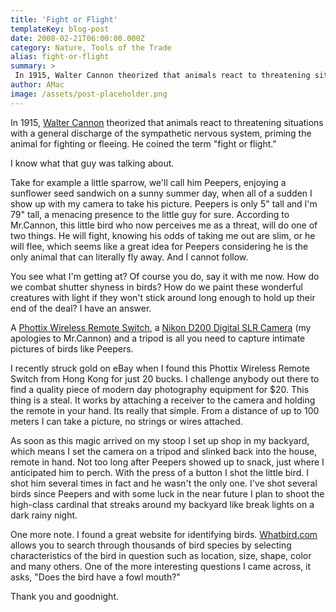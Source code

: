 ```yaml
---
title: 'Fight or Flight'
templateKey: blog-post
date: 2008-02-21T06:00:00.000Z
category: Nature, Tools of the Trade
alias: fight-or-flight
summary: > 
 In 1915, Walter Cannon theorized that animals react to threatening situations with a general discharge of the sympathetic nervous system, priming the animal for fighting or fleeing. He coined the term "fight or flight." I know what that guy was talking about.
author: AMac
image: /assets/post-placeholder.png
---
```


In 1915, [Walter Cannon](http://en.wikipedia.org/wiki/Walter_Cannon) theorized that animals react to threatening situations with a general discharge of the sympathetic nervous system, priming the animal for fighting or fleeing. He coined the term "fight or flight."

I know what that guy was talking about.

Take for example a little sparrow, we'll call him Peepers, enjoying a sunflower seed sandwich on a sunny summer day, when all of a sudden I show up with my camera to take his picture. Peepers is only 5" tall and I'm 79" tall, a menacing presence to the little guy for sure. According to Mr.Cannon, this little bird who now perceives me as a threat, will do one of two things. He will fight, knowing his odds of taking me out are slim, or he will flee, which seems like a great idea for Peepers considering he is the only animal that can literally fly away. And I cannot follow.

You see what I'm getting at? Of course you do, say it with me now. How do we combat shutter shyness in birds? How do we paint these wonderful creatures with light if they won't stick around long enough to hold up their end of the deal? I have an answer.

A [Phottix Wireless Remote Switch](http://www.phottix.com/), a [Nikon D200 Digital SLR Camera](http://www.nikonusa.com/template.php?cat=1&grp=2&productNr=25235) (my apologies to Mr.Cannon) and a tripod is all you need to capture intimate pictures of birds like Peepers.

I recently struck gold on eBay when I found this Phottix Wireless Remote Switch from Hong Kong for just 20 bucks. I challenge anybody out there to find a quality piece of modern day photography equipment for $20. This thing is a steal. It works by attaching a receiver to the camera and holding the remote in your hand. Its really that simple. From a distance of up to 100 meters I can take a picture, no strings or wires attached.

As soon as this magic arrived on my stoop I set up shop in my backyard, which means I set the camera on a tripod and slinked back into the house, remote in hand. Not too long after Peepers showed up to snack, just where I anticipated him to perch. With the press of a button I shot the little bird. I shot him several times in fact and he wasn't the only one. I've shot several birds since Peepers and with some luck in the near future I plan to shoot the high-class cardinal that streaks around my backyard like break lights on a dark rainy night.

One more note. I found a great website for identifying birds. [Whatbird.com](http://whatbird.com/) allows you to search through thousands of bird species by selecting characteristics of the bird in question such as location, size, shape, color and many others. One of the more interesting questions I came across, it asks, "Does the bird have a fowl mouth?"

Thank you and goodnight.